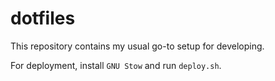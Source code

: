 # dotfiles

This repository contains my usual go-to setup for developing.

For deployment, install `GNU Stow` and run `deploy.sh`.
